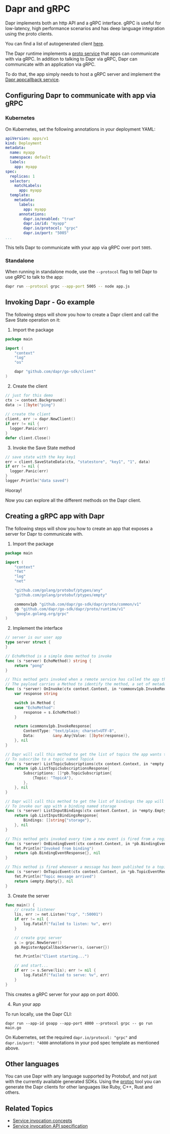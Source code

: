 # Dapr and gRPC

Dapr implements both an http API and a gRPC interface.
gRPC is useful for low-latency, high performance scenarios and has deep language integration using the proto clients.

You can find a list of autogenerated client [here](https://github.com/dapr/docs#sdks).

The Dapr runtime implements a [proto service](https://github.com/dapr/dapr/blob/master/dapr/proto/runtime/v1/dapr.proto) that apps can communicate with via gRPC.
In addition to talking to Dapr via gRPC, Dapr can communicate with an application via gRPC.

To do that, the app simply needs to host a gRPC server and implement the [Dapr appcallback service](https://github.com/dapr/dapr/blob/master/dapr/proto/runtime/v1/appcallback.proto).

## Configuring Dapr to communicate with app via gRPC

### Kubernetes

On Kubernetes, set the following annotations in your deployment YAML:

```yaml
apiVersion: apps/v1
kind: Deployment
metadata:
  name: myapp
  namespace: default
  labels:
    app: myapp
spec:
  replicas: 1
  selector:
    matchLabels:
      app: myapp
  template:
    metadata:
      labels:
        app: myapp
      annotations:
        dapr.io/enabled: "true"
        dapr.io/id: "myapp"
        dapr.io/protocol: "grpc"
        dapr.io/port: "5005"
...
```

This tells Dapr to communicate with your app via gRPC over port `5005`.

### Standalone

When running in standalone mode, use the `--protocol` flag to tell Dapr to use gRPC to talk to the app:

```bash
dapr run --protocol grpc --app-port 5005 -- node app.js
```

## Invoking Dapr - Go example

The following steps will show you how to create a Dapr client and call the Save State operation on it:

1. Import the package

```go
package main

import (
	"context"
	"log"
	"os"

	dapr "github.com/dapr/go-sdk/client"
)
```

2. Create the client

```go
// just for this demo
ctx := context.Background()
data := []byte("ping")
  
// create the client
client, err := dapr.NewClient()
if err != nil {
  logger.Panic(err)
}
defer client.Close()
```

3. Invoke the Save State method

```go
// save state with the key key1
err = client.SaveStateData(ctx, "statestore", "key1", "1", data)
if err != nil {
  logger.Panic(err)
}
logger.Println("data saved")
```

Hooray!

Now you can explore all the different methods on the Dapr client.

## Creating a gRPC app with Dapr

The following steps will show you how to create an app that exposes a server for Dapr to communicate with.

1. Import the package

```go
package main

import (
	"context"
	"fmt"
	"log"
	"net"

	"github.com/golang/protobuf/ptypes/any"
	"github.com/golang/protobuf/ptypes/empty"

	commonv1pb "github.com/dapr/go-sdk/dapr/proto/common/v1"
	pb "github.com/dapr/go-sdk/dapr/proto/runtime/v1"
	"google.golang.org/grpc"
)
```

2. Implement the interface

```go
// server is our user app
type server struct {
}

// EchoMethod is a simple demo method to invoke
func (s *server) EchoMethod() string {
	return "pong"
}

// This method gets invoked when a remote service has called the app through Dapr
// The payload carries a Method to identify the method, a set of metadata properties and an optional payload
func (s *server) OnInvoke(ctx context.Context, in *commonv1pb.InvokeRequest) (*commonv1pb.InvokeResponse, error) {
	var response string

	switch in.Method {
	case "EchoMethod":
		response = s.EchoMethod()
	}

	return &commonv1pb.InvokeResponse{
		ContentType: "text/plain; charset=UTF-8",
		Data:        &any.Any{Value: []byte(response)},
	}, nil
}

// Dapr will call this method to get the list of topics the app wants to subscribe to. In this example, we are telling Dapr
// To subscribe to a topic named TopicA
func (s *server) ListTopicSubscriptions(ctx context.Context, in *empty.Empty) (*pb.ListTopicSubscriptionsResponse, error) {
	return &pb.ListTopicSubscriptionsResponse{
		Subscriptions: []*pb.TopicSubscription{
			{Topic: "TopicA"},
		},
	}, nil
}

// Dapr will call this method to get the list of bindings the app will get invoked by. In this example, we are telling Dapr
// To invoke our app with a binding named storage
func (s *server) ListInputBindings(ctx context.Context, in *empty.Empty) (*pb.ListInputBindingsResponse, error) {
	return &pb.ListInputBindingsResponse{
		Bindings: []string{"storage"},
	}, nil
}

// This method gets invoked every time a new event is fired from a registerd binding. The message carries the binding name, a payload and optional metadata
func (s *server) OnBindingEvent(ctx context.Context, in *pb.BindingEventRequest) (*pb.BindingEventResponse, error) {
	fmt.Println("Invoked from binding")
	return &pb.BindingEventResponse{}, nil
}

// This method is fired whenever a message has been published to a topic that has been subscribed. Dapr sends published messages in a CloudEvents 0.3 envelope.
func (s *server) OnTopicEvent(ctx context.Context, in *pb.TopicEventRequest) (*empty.Empty, error) {
	fmt.Println("Topic message arrived")
	return &empty.Empty{}, nil
}

```

3. Create the server

```go
func main() {
	// create listener
	lis, err := net.Listen("tcp", ":50001")
	if err != nil {
		log.Fatalf("failed to listen: %v", err)
	}

	// create grpc server
	s := grpc.NewServer()
	pb.RegisterAppCallbackServer(s, &server{})

	fmt.Println("Client starting...")

	// and start...
	if err := s.Serve(lis); err != nil {
		log.Fatalf("failed to serve: %v", err)
	}
}
```

This creates a gRPC server for your app on port 4000.

4. Run your app

To run locally, use the Dapr CLI:

```
dapr run --app-id goapp --app-port 4000 --protocol grpc -- go run main.go
```

On Kubernetes, set the required `dapr.io/protocol: "grpc"` and `dapr.io/port: "4000` annotations in your pod spec template as mentioned above.

## Other languages

You can use Dapr with any language supported by Protobuf, and not just with the currently available generated SDKs.
Using the [protoc](https://developers.google.com/protocol-buffers/docs/downloads) tool you can generate the Dapr clients for other languages like Ruby, C++, Rust and others.

 ## Related Topics
*  [Service invocation concepts](../../concepts/service-invocation/README.md)
* [Service invocation API specification](../../reference/api/service_invocation_api.md)
